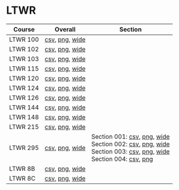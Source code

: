 # LTWR

| Course | Overall | Section |
| ------ | ------- | ------- |
| LTWR 100 | [csv](https://github.com/UCSD-Historical-Enrollment-Data/2024Winter/blob/main/overall/LTWR%20100.csv), [png](https://raw.githubusercontent.com/UCSD-Historical-Enrollment-Data/2024Winter/main/plot_overall/LTWR%20100.png), [wide](https://raw.githubusercontent.com/UCSD-Historical-Enrollment-Data/2024Winter/main/plot_overall_wide/LTWR%20100.png) |  |
| LTWR 102 | [csv](https://github.com/UCSD-Historical-Enrollment-Data/2024Winter/blob/main/overall/LTWR%20102.csv), [png](https://raw.githubusercontent.com/UCSD-Historical-Enrollment-Data/2024Winter/main/plot_overall/LTWR%20102.png), [wide](https://raw.githubusercontent.com/UCSD-Historical-Enrollment-Data/2024Winter/main/plot_overall_wide/LTWR%20102.png) |  |
| LTWR 103 | [csv](https://github.com/UCSD-Historical-Enrollment-Data/2024Winter/blob/main/overall/LTWR%20103.csv), [png](https://raw.githubusercontent.com/UCSD-Historical-Enrollment-Data/2024Winter/main/plot_overall/LTWR%20103.png), [wide](https://raw.githubusercontent.com/UCSD-Historical-Enrollment-Data/2024Winter/main/plot_overall_wide/LTWR%20103.png) |  |
| LTWR 115 | [csv](https://github.com/UCSD-Historical-Enrollment-Data/2024Winter/blob/main/overall/LTWR%20115.csv), [png](https://raw.githubusercontent.com/UCSD-Historical-Enrollment-Data/2024Winter/main/plot_overall/LTWR%20115.png), [wide](https://raw.githubusercontent.com/UCSD-Historical-Enrollment-Data/2024Winter/main/plot_overall_wide/LTWR%20115.png) |  |
| LTWR 120 | [csv](https://github.com/UCSD-Historical-Enrollment-Data/2024Winter/blob/main/overall/LTWR%20120.csv), [png](https://raw.githubusercontent.com/UCSD-Historical-Enrollment-Data/2024Winter/main/plot_overall/LTWR%20120.png), [wide](https://raw.githubusercontent.com/UCSD-Historical-Enrollment-Data/2024Winter/main/plot_overall_wide/LTWR%20120.png) |  |
| LTWR 124 | [csv](https://github.com/UCSD-Historical-Enrollment-Data/2024Winter/blob/main/overall/LTWR%20124.csv), [png](https://raw.githubusercontent.com/UCSD-Historical-Enrollment-Data/2024Winter/main/plot_overall/LTWR%20124.png), [wide](https://raw.githubusercontent.com/UCSD-Historical-Enrollment-Data/2024Winter/main/plot_overall_wide/LTWR%20124.png) |  |
| LTWR 126 | [csv](https://github.com/UCSD-Historical-Enrollment-Data/2024Winter/blob/main/overall/LTWR%20126.csv), [png](https://raw.githubusercontent.com/UCSD-Historical-Enrollment-Data/2024Winter/main/plot_overall/LTWR%20126.png), [wide](https://raw.githubusercontent.com/UCSD-Historical-Enrollment-Data/2024Winter/main/plot_overall_wide/LTWR%20126.png) |  |
| LTWR 144 | [csv](https://github.com/UCSD-Historical-Enrollment-Data/2024Winter/blob/main/overall/LTWR%20144.csv), [png](https://raw.githubusercontent.com/UCSD-Historical-Enrollment-Data/2024Winter/main/plot_overall/LTWR%20144.png), [wide](https://raw.githubusercontent.com/UCSD-Historical-Enrollment-Data/2024Winter/main/plot_overall_wide/LTWR%20144.png) |  |
| LTWR 148 | [csv](https://github.com/UCSD-Historical-Enrollment-Data/2024Winter/blob/main/overall/LTWR%20148.csv), [png](https://raw.githubusercontent.com/UCSD-Historical-Enrollment-Data/2024Winter/main/plot_overall/LTWR%20148.png), [wide](https://raw.githubusercontent.com/UCSD-Historical-Enrollment-Data/2024Winter/main/plot_overall_wide/LTWR%20148.png) |  |
| LTWR 215 | [csv](https://github.com/UCSD-Historical-Enrollment-Data/2024Winter/blob/main/overall/LTWR%20215.csv), [png](https://raw.githubusercontent.com/UCSD-Historical-Enrollment-Data/2024Winter/main/plot_overall/LTWR%20215.png), [wide](https://raw.githubusercontent.com/UCSD-Historical-Enrollment-Data/2024Winter/main/plot_overall_wide/LTWR%20215.png) |  |
| LTWR 295 | [csv](https://github.com/UCSD-Historical-Enrollment-Data/2024Winter/blob/main/overall/LTWR%20295.csv), [png](https://raw.githubusercontent.com/UCSD-Historical-Enrollment-Data/2024Winter/main/plot_overall/LTWR%20295.png), [wide](https://raw.githubusercontent.com/UCSD-Historical-Enrollment-Data/2024Winter/main/plot_overall_wide/LTWR%20295.png) | Section 001: [csv](https://github.com/UCSD-Historical-Enrollment-Data/2024Winter/blob/main/section/LTWR%20295_001.csv), [png](https://raw.githubusercontent.com/UCSD-Historical-Enrollment-Data/2024Winter/main/plot_section/LTWR%20295_001.png), [wide](https://raw.githubusercontent.com/UCSD-Historical-Enrollment-Data/2024Winter/main/plot_section_wide/LTWR%20295_001.png)<br>Section 002: [csv](https://github.com/UCSD-Historical-Enrollment-Data/2024Winter/blob/main/section/LTWR%20295_002.csv), [png](https://raw.githubusercontent.com/UCSD-Historical-Enrollment-Data/2024Winter/main/plot_section/LTWR%20295_002.png), [wide](https://raw.githubusercontent.com/UCSD-Historical-Enrollment-Data/2024Winter/main/plot_section_wide/LTWR%20295_002.png)<br>Section 003: [csv](https://github.com/UCSD-Historical-Enrollment-Data/2024Winter/blob/main/section/LTWR%20295_003.csv), [png](https://raw.githubusercontent.com/UCSD-Historical-Enrollment-Data/2024Winter/main/plot_section/LTWR%20295_003.png), [wide](https://raw.githubusercontent.com/UCSD-Historical-Enrollment-Data/2024Winter/main/plot_section_wide/LTWR%20295_003.png)<br>Section 004: [csv](https://github.com/UCSD-Historical-Enrollment-Data/2024Winter/blob/main/section/LTWR%20295_004.csv), [png](https://raw.githubusercontent.com/UCSD-Historical-Enrollment-Data/2024Winter/main/plot_section/LTWR%20295_004.png) |
| LTWR 8B | [csv](https://github.com/UCSD-Historical-Enrollment-Data/2024Winter/blob/main/overall/LTWR%208B.csv), [png](https://raw.githubusercontent.com/UCSD-Historical-Enrollment-Data/2024Winter/main/plot_overall/LTWR%208B.png), [wide](https://raw.githubusercontent.com/UCSD-Historical-Enrollment-Data/2024Winter/main/plot_overall_wide/LTWR%208B.png) |  |
| LTWR 8C | [csv](https://github.com/UCSD-Historical-Enrollment-Data/2024Winter/blob/main/overall/LTWR%208C.csv), [png](https://raw.githubusercontent.com/UCSD-Historical-Enrollment-Data/2024Winter/main/plot_overall/LTWR%208C.png), [wide](https://raw.githubusercontent.com/UCSD-Historical-Enrollment-Data/2024Winter/main/plot_overall_wide/LTWR%208C.png) |  |
